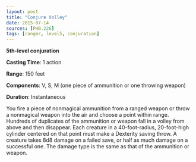 ```yaml
---
layout: post
title: "Conjure Volley"
date: 2015-07-14
sources: [PHB.226]
tags: [ranger, level5, conjuration]
---
```


**5th-level conjuration**

**Casting Time**: 1 action

**Range**: 150 feet

**Components**: V, S, M (one piece of ammunition or one throwing weapon)

**Duration**: Instantaneous

You fire a piece of nonmagical ammunition from a ranged weapon or throw a nonmagical weapon into the air and choose a point within range. Hundreds of duplicates of the ammunition or weapon fall in a volley from above and then disappear. Each creature in a 40-foot-radius, 20-foot-high cylinder centered on that point must make a Dexterity saving throw. A creature takes 8d8 damage on a failed save, or half as much damage on a successful one. The damage type is the same as that of the ammunition or weapon.
